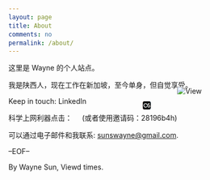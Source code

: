```yaml
---
layout: page
title: About
comments: no
permalink: /about/
---
```


这里是 Wayne 的个人站点。


我是陕西人，现在工作在新加坡，至今单身，但自觉享受。

Keep in touch: LinkedIn <a href="http://www.linkedin.com/in/dbarobin" target="_blank"><img src="https://dbarobin.com/images/linkedin_btn_profile_greytxt_80x15.gif" alt="View Robin Wen's profile on LinkedIn" style="border: 0px;height: 15px;width: 80px;position: absolute;margin-left: 180px;margin-top: -20px;vertical-align: baseline;"/></a>

科学上网利器点击：<a href="http://itxs.co/s/28196b4h" target="_blank"><img src="/images/itxs_16x16.png" alt="科学上网必备利器，土行孙，值得拥有" style="border: 0px;height: 16px;width: 16px;position: absolute;margin-left: 140px;margin-top: -22px;vertical-align: baseline;"/></a> &nbsp;&nbsp;&nbsp;&nbsp;(或者使用邀请码：28196b4h)

可以通过电子邮件和我联系: sunswayne@gmail.com.

–EOF–

<p class="post-meta">
   <span id="busuanzi_container_page_pv">
      By Wayne Sun, Viewd <span id="busuanzi_value_page_pv"></span> times.
   </span>
</p>
